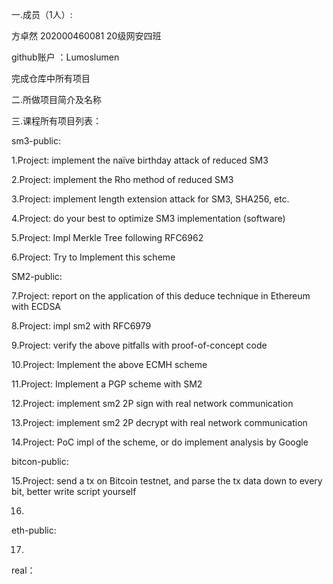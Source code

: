 一.成员（1人）: 

方卓然  202000460081 20级网安四班

github账户 ：Lumoslumen

完成仓库中所有项目

      
二.所做项目简介及名称


三.课程所有项目列表：


sm3-public:

1.Project: implement the naïve birthday attack of reduced SM3

2.Project: implement the Rho method of reduced SM3

3.Project: implement length extension attack for SM3, SHA256, etc.

4.Project: do your best to optimize SM3 implementation (software)

5.Project: Impl Merkle Tree following RFC6962

6.Project: Try to Implement this scheme


SM2-public:

7.Project: report on the application of this deduce technique in Ethereum with ECDSA

8.Project: impl sm2 with RFC6979

9.Project: verify the above pitfalls with proof-of-concept code

10.Project: Implement the above ECMH scheme

11.Project: Implement a PGP scheme with SM2

12.Project: implement sm2 2P sign with real network communication

13.Project: implement sm2 2P decrypt with real network communication

14.Project: PoC impl of the scheme, or do implement analysis by Google


bitcon-public:

15.Project: send a tx on Bitcoin testnet, and parse the tx data down to every bit, better write script yourself 

16.


eth-public:

17.


real：



